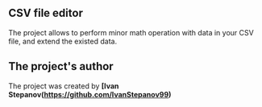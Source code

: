 ## **CSV file editor**
The project allows to perform minor math operation with data in your CSV file, and extend the existed data. 

## **The project's author**
The project was created by **[Ivan Stepanov(https://github.com/IvanStepanov99)**




